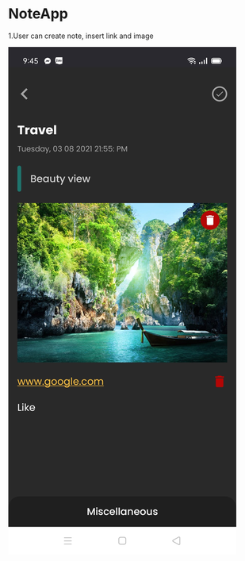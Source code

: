 # NoteApp

1.User can create note, insert link and image

![Test Image 1](https://github.com/HanNguyen95/NoteApp/blob/master/Screenshot_1.jpg)
